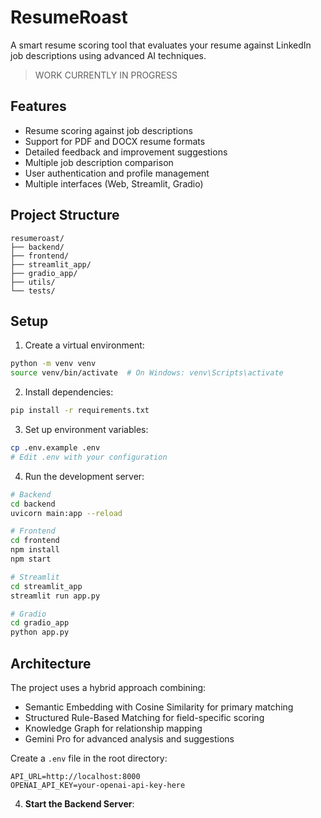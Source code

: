 # ResumeRoast

A smart resume scoring tool that evaluates your resume against LinkedIn job descriptions using advanced AI techniques. 

> WORK CURRENTLY IN PROGRESS

## Features

- Resume scoring against job descriptions
- Support for PDF and DOCX resume formats
- Detailed feedback and improvement suggestions
- Multiple job description comparison
- User authentication and profile management
- Multiple interfaces (Web, Streamlit, Gradio)

## Project Structure

```
resumeroast/
├── backend/
├── frontend/
├── streamlit_app/
├── gradio_app/
├── utils/
└── tests/
```

## Setup

1. Create a virtual environment:
```bash
python -m venv venv
source venv/bin/activate  # On Windows: venv\Scripts\activate
```

2. Install dependencies:
```bash
pip install -r requirements.txt
```

3. Set up environment variables:
```bash
cp .env.example .env
# Edit .env with your configuration
```

4. Run the development server:
```bash
# Backend
cd backend
uvicorn main:app --reload

# Frontend
cd frontend
npm install
npm start

# Streamlit
cd streamlit_app
streamlit run app.py

# Gradio
cd gradio_app
python app.py
```

## Architecture

The project uses a hybrid approach combining:
- Semantic Embedding with Cosine Similarity for primary matching
- Structured Rule-Based Matching for field-specific scoring
- Knowledge Graph for relationship mapping
- Gemini Pro for advanced analysis and suggestions

Create a `.env` file in the root directory:
```
API_URL=http://localhost:8000
OPENAI_API_KEY=your-openai-api-key-here
```

4. **Start the Backend Server**:

